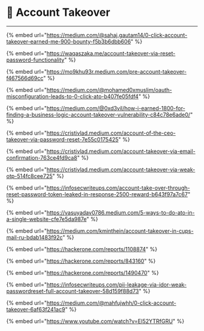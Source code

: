 # 🚠 Account Takeover

***

{% embed url="https://medium.com/@sahaj.gautam14/0-click-account-takeover-earned-me-900-bounty-f5b3b6dbb606" %}

{% embed url="https://waqaszaka.me/account-takeover-via-reset-password-functionality" %}

{% embed url="https://mo9khu93r.medium.com/pre-account-takeover-f467566d69cc" %}

{% embed url="https://medium.com/@mohamed0xmuslim/oauth-misconfiguration-leads-to-0-click-ato-b407fe05fdf4" %}

{% embed url="https://medium.com/@0xd3vil/how-i-earned-1800-for-finding-a-business-logic-account-takeover-vulnerability-c84c78e6ade0/" %}

{% embed url="https://cristivlad.medium.com/account-of-the-ceo-takeover-via-password-reset-7e55c0175425" %}

{% embed url="https://cristivlad.medium.com/account-takeover-via-email-confirmation-763ce4fd9ca8" %}

{% embed url="https://cristivlad.medium.com/account-takeover-via-weak-otp-514fc8cee725" %}

{% embed url="https://infosecwriteups.com/account-take-over-through-reset-password-token-leaked-in-response-2500-reward-b643f97a7c67" %}

{% embed url="https://vasuyadav0786.medium.com/5-ways-to-do-ato-in-a-single-website-cfe7e5da987e" %}

{% embed url="https://medium.com/kminthein/account-takeover-in-cups-mail-ru-bdab1483f92c" %}

{% embed url="https://hackerone.com/reports/1108874" %}

{% embed url="https://hackerone.com/reports/843160" %}

{% embed url="https://hackerone.com/reports/1490470" %}

{% embed url="https://infosecwriteups.com/pii-leakage-via-idor-weak-passwordreset-full-account-takeover-58d159f88d73" %}

{% embed url="https://medium.com/@mahfujwhh/0-click-account-takeover-6af63f241ac9" %}

{% embed url="https://www.youtube.com/watch?v=EI52YTRfGRU" %}
